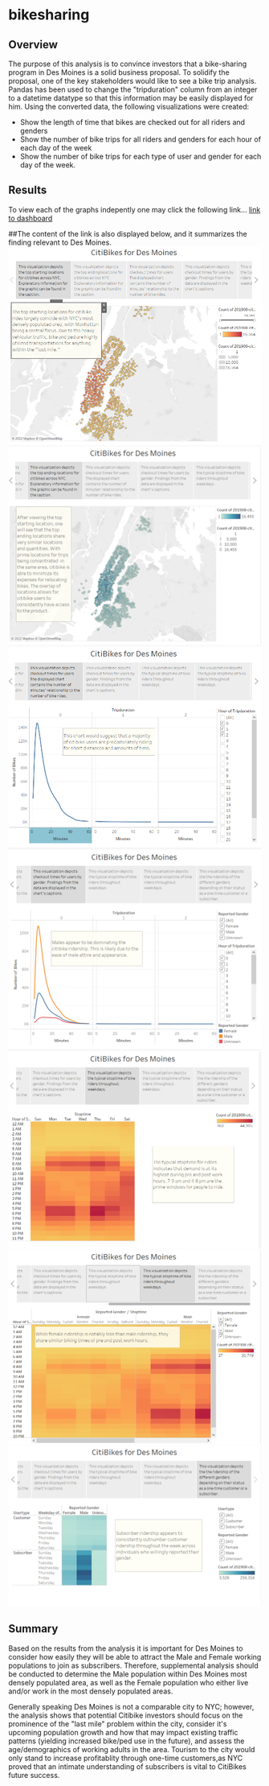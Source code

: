 # bikesharing

## Overview
The purpose of this analysis is to convince investors that a bike-sharing program in Des Moines is a solid business proposal. To solidify the proposal, one of the key stakeholders would like to see a bike trip analysis. Pandas has been used to change the "tripduration" column from an integer to a datetime datatype so that this information may be easily displayed for him. Using the converted data, the following visualizations were created:

* Show the length of time that bikes are checked out for all riders and genders
* Show the number of bike trips for all riders and genders for each hour of each day of the week
* Show the number of bike trips for each type of user and gender for each day of the week.

## Results
To view each of the graphs indepently one may click the following link... [link to dashboard](https://public.tableau.com/views/Challenge14Deliverable3/NYCtoDesMoine?:language=en-US&publish=yes&:display_count=n&:origin=viz_share_link)

##The content of the link is also displayed below, and it summarizes the finding relevant to Des Moines.
![Viz1.png](/Resources/Viz1.png)
![Viz2.png](/Resources/Viz2.png)
![Viz3.png](/Resources/Viz3.png)
![Viz4.png](/Resources/Viz4.png)
![Viz5.png](/Resources/Viz5.png)
![Viz6.png](/Resources/Viz6.png)
![Viz7.png](/Resources/Viz7.png)

## Summary
Based on the results from the analysis it is important for Des Moines to consider how easily they will be able to attract the Male and Female working populations to join as subscribers. Therefore, supplemental analysis should be conducted to determine the Male population within Des Moines most densely populated area, as well as the Female population who either live and/or work in the most densely populated areas.

Generally speaking Des Moines is not a comparable city to NYC; however, the analysis shows that potential Citibike investors should focus on the prominence of the "last mile" problem within the city, consider it's upcoming population growth and how that may impact existing traffic patterns (yielding increased bike/ped use in the future), and assess the age/demographics of working adults in the area. Tourism to the city would only stand to increase profitablity through one-time customers,as NYC proved that an intimate understanding of subscribers is vital to CitiBikes future success. 
